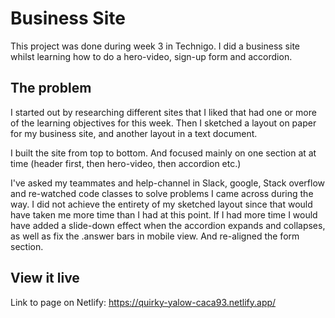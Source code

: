 # Business Site

This project was done during week 3 in Technigo. I did a business site whilst learning how to do a hero-video, sign-up form and accordion. 

## The problem
I started out by researching different sites that I liked that had one or more of the learning objectives for this week.
Then I sketched a layout on paper for my business site, and another layout in a text document. 

I built the site from top to bottom. And focused mainly on one section at at time (header first, then hero-video, then accordion etc.)

I've asked my teammates and help-channel in Slack, google, Stack overflow and re-watched code classes to solve problems I came across during the way. I did not achieve the entirety of my sketched layout since that would have taken me more time than I had at this point. If I had more time I would have added a slide-down effect when the accordion expands and collapses, as well as fix the .answer bars in mobile view. And re-aligned the form section. 
## View it live
Link to page on Netlify: https://quirky-yalow-caca93.netlify.app/
